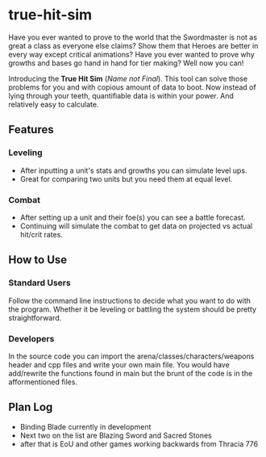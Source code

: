 # true-hit-sim
Have you ever wanted to prove to the world that the Swordmaster is not as great a class as everyone else claims? Show them that Heroes are better in every way except critical animations? Have you ever wanted to prove why growths and bases go hand in hand for tier making? Well now you can! 

Introducing the **True Hit Sim** (*Name not Final*). This tool can solve those problems for you and with copious amount of data to boot. Now instead of lying through your teeth, quantifiable data is within your power. And relatively easy to calculate.

## Features
### Leveling
+ After inputting a unit's stats and growths you can simulate level ups.
+ Great for comparing two units but you need them at equal level.
### Combat
+ After setting up a unit and their foe(s) you can see a battle forecast.
+ Continuing will simulate the combat to get data on projected vs actual hit/crit rates. 

## How to Use
### Standard Users
Follow the command line instructions to decide what you want to do with the program.
Whether it be leveling or battling the system should be pretty straightforward.

### Developers
In the source code you can import the arena/classes/characters/weapons header and cpp files and write your own main file.
You would have add/rewrite the functions found in main but the brunt of the code is in the afformentioned files.

## Plan Log
- Binding Blade currently in development
- Next two on the list are Blazing Sword and Sacred Stones
- after that is EoU and other games working backwards from Thracia 776

